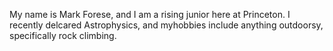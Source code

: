 My name is Mark Forese, and I am a rising junior here at Princeton.  I recently delcared Astrophysics, and myhobbies include anything outdoorsy,  specifically rock climbing.